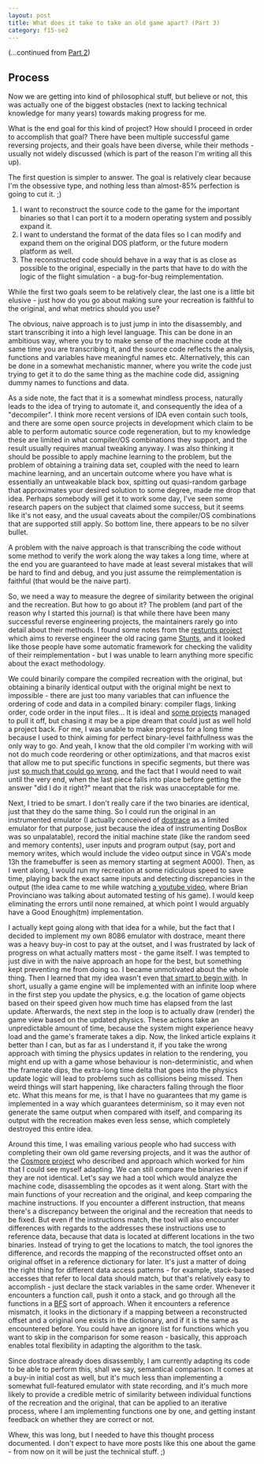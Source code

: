 ```yaml
---
layout: post
title: What does it take to take an old game apart? (Part 3)
category: f15-se2
---
```

(...continued from [Part 2](/f15-se2/2022/12/09/reversing-1.html))

## Process

Now we are getting into kind of philosophical stuff, but believe or not, this was actually one of the biggest obstacles (next to lacking technical knowledge for many years) towards making progress for me. 

What is the end goal for this kind of project? How should I proceed in order to accomplish that goal? There have been multiple successful game reversing projects, and their goals have been diverse, while their methods - usually not widely discussed (which is part of the reason I'm writing all this up).

The first question is simpler to answer. The goal is relatively clear because I'm the obsessive type, and nothing less than almost-85% perfection is going to cut it. ;)

1. I want to reconstruct the source code to the game for the important binaries so that I can port it to a modern operating system and possibly expand it.
2. I want to understand the format of the data files so I can modify and expand them on the original DOS platform, or the future modern platform as well.
3. The reconstructed code should behave in a way that is as close as possible to the original, especially in the parts that have to do with the logic of the flight simulation - a bug-for-bug reimplementation.

While the first two goals seem to be relatively clear, the last one is a little bit elusive - just how do you go about making sure your recreation is faithful to the original, and what metrics should you use?

The obvious, naive approach is to just jump in into the disassembly, and start transcribing it into a high level language. This can be done in an ambitious way, where you try to make sense of the machine code at the same time you are transcribing it, and the source code reflects the analysis, functions and variables have meaningful names etc. Alternatively, this can be done in a somewhat mechanistic manner, where you write the code just trying to get it to do the same thing as the machine code did, assigning dummy names to functions and data. 

As a side note, the fact that it is a somewhat mindless process, naturally leads to the idea of trying to automate it, and consequently the idea of a "decompiler". I think more recent versions of IDA even contain such tools, and there are some open source projects in development which claim to be able to perform automatic source code regeneration, but to my knowledge these are limited in what compiler/OS combinations they support, and the result usually requires manual tweaking anyway. I was also thinking it should be possible to apply machine learning to the problem, but the problem of obtaining a training data set, coupled with the need to learn machine learning, and an uncertain outcome where you have what is essentially an untweakable black box, spitting out quasi-random garbage that approximates your desired solution to some degree, made me drop that idea. Perhaps somebody will get it to work some day, I've seen some research papers on the subject that claimed some success, but it seems like it's not easy, and the usual caveats about the compiler/OS combinations that are supported still apply. So bottom line, there appears to be no silver bullet.

A problem with the naive approach is that transcribing the code without some method to verify the work along the way takes a long time, where at the end you are guaranteed to have made at least several mistakes that will be hard to find and debug, and you just assume the reimplementation is faithful (that would be the naive part).

So, we need a way to measure the degree of similarity between the original and the recreation. But how to go about it? The problem (and part of the reason why I started this journal) is that while there have been many successful reverse engineering projects, the maintainers rarely go into detail about their methods. I found some notes from the [restunts project](https://re.stunts.no/status/) which aims to reverse engineer the old racing game [Stunts](https://en.wikipedia.org/wiki/Stunts_(video_game)), and it looked like those people have some automatic framework for checking the validity of their reimplementation - but I was unable to learn anything more specific about the exact methodology.

We could binarily compare the compiled recreation with the original, but obtaining a binarily identical output with the original might be next to impossible - there are just too many variables that can influence the ordering of code and data in a compiled binary: compiler flags, linking order, code order in the input files... It is ideal and [some projects](https://arstechnica.com/gaming/2020/05/beyond-emulation-the-massive-effort-to-reverse-engineer-n64-source-code/) managed to pull it off, but chasing it may be a pipe dream that could just as well hold a project back. For me, I was unable to make progress for a long time because I used to think aiming for perfect binary-level faithfullness was the only way to go. And yeah, I know that the old compiler I'm working with will not do much code reordering or other optimizations, and that macros exist that allow me to put specific functions in specific segments, but there was just [so much that could go wrong](https://reverseengineering.stackexchange.com/questions/27811/how-to-maintain-function-ordering-in-an-executable-when-replacing-machine-code-w), and the fact that I would need to wait until the very end, when the last piece falls into place before getting the answer "did I do it right?" meant that the risk was unacceptable for me. 

Next, I tried to be smart. I don't really care if the two binaries are identical, just that they do the same thing. So I could run the original in an instrumented emulator (I actually conceived of [dostrace](https://github.com/neuviemeporte/dostrace) as a limited emulator for that purpose, just because the idea of instrumenting DosBox was so unpalatable), record the initial machine state (like the random seed and memory contents), user inputs and program output (say, port and memory writes, which would include the video output since in VGA's mode 13h the framebuffer is seen as memory starting at segment A000). Then, as I went along, I would run my recreation at some ridiculous speed to save time, playing back the exact same inputs and detecting discrepancies in the output (the idea came to me while watching [a youtube video](https://youtu.be/kSKeWH4TY9Y?t=2441), where Brian Provinciano was talking about automated testing of his game). I would keep eliminating the errors until none remained, at which point I would arguably have a Good Enough(tm) implementation.

I actually kept going along with that idea for a while, but the fact that I decided to implement my own 8086 emulator with dostrace, meant there was a heavy buy-in cost to pay at the outset, and I was frustrated by lack of progress on what actually matters most - the game itself. I was tempted to just dive in with the naive approach an hope for the best, but something kept preventing me from doing so. I became unmotivated about the whole thing. Then I learned that my idea wasn't even [that smart to begin with](https://gafferongames.com/post/fix_your_timestep/). In short, usually a game engine will be implemented with an infinite loop where in the first step you update the physics, e.g. the location of game objects based on their speed given how much time has elapsed from the last update. Afterwards, the next step in the loop is to actually draw (render) the game view based on the updated physics. These actions take an unpredictable amount of time, because the system might experience heavy load and the game's framerate takes a dip. Now, the linked article explains it better than I can, but as far as I understand it, if you take the wrong approach with timing the physics updates in relation to the rendering, you might end up with a game whose behaviour is non-deterministic, and when the framerate dips, the extra-long time delta that goes into the physics update logic will lead to problems such as collisions being missed. Then weird things will start happening, like characters falling through the floor etc. What this means for me, is that I have no guarantees that my game is implemented in a way which guarantees determinism, so it may even not generate the same output when compared with itself, and comparing its output with the recreation makes even less sense, which completely destroyed this entire idea.

Around this time, I was emailing various people who had success with completing their own old game reversing projects, and it was the author of the [Cosmore project](https://github.com/smitelli/cosmore) who described and approach which worked for him that I could see myself adapting. We can still compare the binaries even if they are not identical. Let's say we had a tool which would analyze the machine code, disassembling the opcodes as it went along. Start with the main functions of your recreation and the original, and keep comparing the machine instructions. If you encounter a different instruction, that means there's a discrepancy between the original and the recreation that needs to be fixed. But even if the instructions match, the tool will also encounter differences with regards to the addresses these instructions use to reference data, because that data is located at different locations in the two binaries. Instead of trying to get the locations to match, the tool ignores the difference, and records the mapping of the reconstructed offset onto an original offset in a reference dictionary for later. It's just a matter of doing the right thing for different data access patterns - for example, stack-based accesses that refer to local data should match, but that's relatively easy to accomplish - just declare the stack variables in the same order. Whenever it encounters a function call, push it onto a stack, and go through all the functions in a [BFS](https://en.wikipedia.org/wiki/Breadth-first_search) sort of approach. When it encounters a reference mismatch, it looks in the dictionary if a mapping between a reconstructed offset and a original one exists in the dictionary, and if it is the same as encountered before. You could have an ignore list for functions which you want to skip in the comparison for some reason - basically, this approach enables total flexibility in adapting the algorithm to the task.

Since dostrace already does disassembly, I am currently adapting its code to be able to perform this, shall we say, semantical comparison. It comes at a buy-in initial cost as well, but it's much less than implementing a somewhat full-featured emulator with state recording, and it's much more likely to provide a credible metric of similarity between individual functions of the recreation and the original, that can be applied to an iterative process, where I am implementing functions one by one, and getting instant feedback on whether they are correct or not.

Whew, this was long, but I needed to have this thought process documented. I don't expect to have more posts like this one about the game - from now on it will be just the technical stuff. ;)

